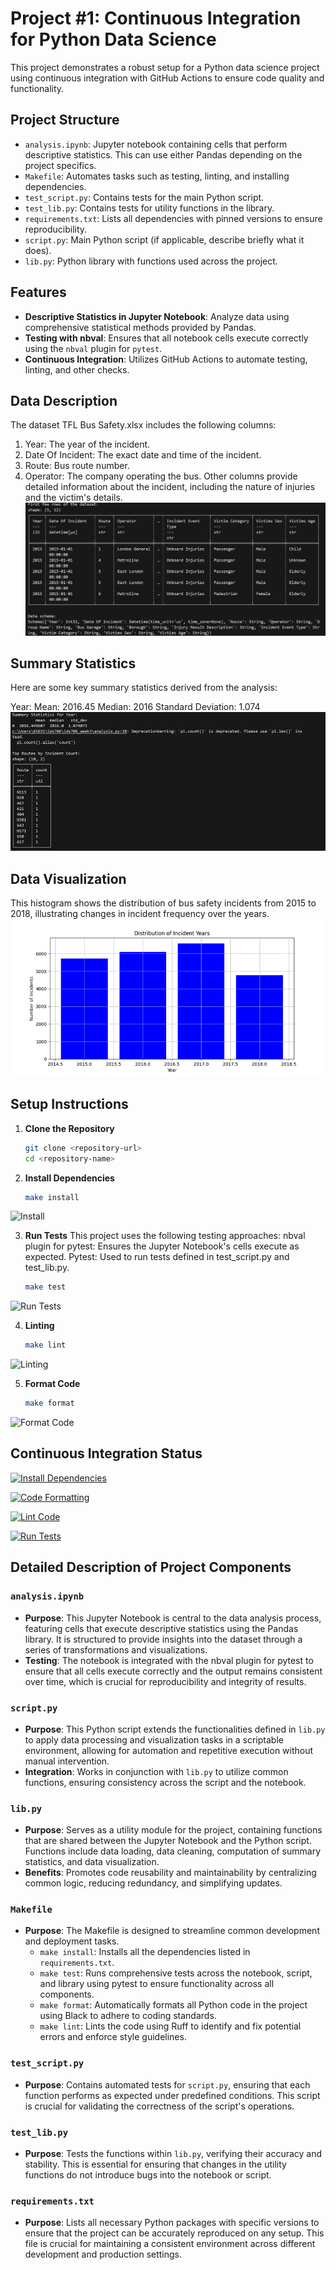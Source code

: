 # Project #1: Continuous Integration for Python Data Science

This project demonstrates a robust setup for a Python data science project using continuous integration with GitHub Actions to ensure code quality and functionality.

## Project Structure

- `analysis.ipynb`: Jupyter notebook containing cells that perform descriptive statistics. This can use either Pandas depending on the project specifics.
- `Makefile`: Automates tasks such as testing, linting, and installing dependencies.
- `test_script.py`: Contains tests for the main Python script.
- `test_lib.py`: Contains tests for utility functions in the library.
- `requirements.txt`: Lists all dependencies with pinned versions to ensure reproducibility.
- `script.py`: Main Python script (if applicable, describe briefly what it does).
- `lib.py`: Python library with functions used across the project.

## Features

- **Descriptive Statistics in Jupyter Notebook**: Analyze data using comprehensive statistical methods provided by Pandas.
- **Testing with nbval**: Ensures that all notebook cells execute correctly using the `nbval` plugin for `pytest`.
- **Continuous Integration**: Utilizes GitHub Actions to automate testing, linting, and other checks.


## Data Description

The dataset TFL Bus Safety.xlsx includes the following columns:

1. Year: The year of the incident.
2. Date Of Incident: The exact date and time of the incident.
3. Route: Bus route number.
4. Operator: The company operating the bus.
Other columns provide detailed information about the incident, including the nature of injuries and the victim's details.
![Data Description](Description.png)

## Summary Statistics
Here are some key summary statistics derived from the analysis:

Year:
Mean: 2016.45
Median: 2016
Standard Deviation: 1.074
![Summary Statistics](summary.png)

## Data Visualization
This histogram shows the distribution of bus safety incidents from 2015 to 2018, illustrating changes in incident frequency over the years.
![Distribution of Incident Years](visualization.png)


## Setup Instructions

1. **Clone the Repository**
   ```bash
   git clone <repository-url>
   cd <repository-name>

2. **Install Dependencies**
   ```bash
   make install
![Install](install.png "Install")

3. **Run Tests**
This project uses the following testing approaches:
nbval plugin for pytest: Ensures the Jupyter Notebook's cells execute as expected.
Pytest: Used to run tests defined in test_script.py and test_lib.py.
   ```bash
   make test
![Run Tests](test.png "Run Tests")

4. **Linting**
   ```bash
   make lint
![Linting](lint.png "Linting")

5. **Format Code**
   ```bash
   make format
![Format Code](format.png "Format Code")

## Continuous Integration Status
[![Install Dependencies](https://github.com/iikikk/Python_DS_Project/actions/workflows/install.yml/badge.svg)](https://github.com/iikikk/Python_DS_Project/actions/workflows/install.yml)

[![Code Formatting](https://github.com/iikikk/Python_DS_Project/actions/workflows/format.yml/badge.svg)](https://github.com/iikikk/Python_DS_Project/actions/workflows/format.yml)

[![Lint Code](https://github.com/iikikk/Python_DS_Project/actions/workflows/lint.yml/badge.svg)](https://github.com/iikikk/Python_DS_Project/actions/workflows/lint.yml)

[![Run Tests](https://github.com/iikikk/Python_DS_Project/actions/workflows/test.yml/badge.svg)](https://github.com/iikikk/Python_DS_Project/actions/workflows/test.yml)

## Detailed Description of Project Components

### `analysis.ipynb`
- **Purpose**: This Jupyter Notebook is central to the data analysis process, featuring cells that execute descriptive statistics using the Pandas library. It is structured to provide insights into the dataset through a series of transformations and visualizations.
- **Testing**: The notebook is integrated with the nbval plugin for pytest to ensure that all cells execute correctly and the output remains consistent over time, which is crucial for reproducibility and integrity of results.

### `script.py`
- **Purpose**: This Python script extends the functionalities defined in `lib.py` to apply data processing and visualization tasks in a scriptable environment, allowing for automation and repetitive execution without manual intervention.
- **Integration**: Works in conjunction with `lib.py` to utilize common functions, ensuring consistency across the script and the notebook.

### `lib.py`
- **Purpose**: Serves as a utility module for the project, containing functions that are shared between the Jupyter Notebook and the Python script. Functions include data loading, data cleaning, computation of summary statistics, and data visualization.
- **Benefits**: Promotes code reusability and maintainability by centralizing common logic, reducing redundancy, and simplifying updates.

### `Makefile`
- **Purpose**: The Makefile is designed to streamline common development and deployment tasks.
  - `make install`: Installs all the dependencies listed in `requirements.txt`.
  - `make test`: Runs comprehensive tests across the notebook, script, and library using pytest to ensure functionality across all components.
  - `make format`: Automatically formats all Python code in the project using Black to adhere to coding standards.
  - `make lint`: Lints the code using Ruff to identify and fix potential errors and enforce style guidelines.

### `test_script.py`
- **Purpose**: Contains automated tests for `script.py`, ensuring that each function performs as expected under predefined conditions. This script is crucial for validating the correctness of the script's operations.

### `test_lib.py`
- **Purpose**: Tests the functions within `lib.py`, verifying their accuracy and stability. This is essential for ensuring that changes in the utility functions do not introduce bugs into the notebook or script.

### `requirements.txt`
- **Purpose**: Lists all necessary Python packages with specific versions to ensure that the project can be accurately reproduced on any setup. This file is crucial for maintaining a consistent environment across different development and production settings.
